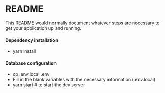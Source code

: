 # README

This README would normally document whatever steps are necessary to get your application up and running.

#### Dependency installation

- yarn install

#### Database configuration

- cp .env.local .env
- Fill in the blank variables with the necessary information (.env.local)
- yarn start # to start the dev server
